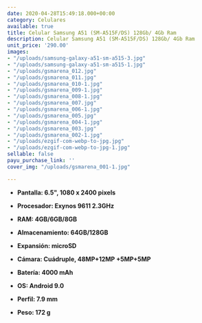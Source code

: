 ```yaml
---
date: 2020-04-28T15:49:18.000+00:00
category: Celulares
available: true
title: Celular Samsung A51 (SM-A515F/DS) 128Gb/ 4Gb Ram
description: Celular Samsung A51 (SM-A515F/DS) 128Gb/ 4Gb Ram
unit_price: '290.00'
images:
- "/uploads/samsung-galaxy-a51-sm-a515-3.jpg"
- "/uploads/samsung-galaxy-a51-sm-a515-1.jpg"
- "/uploads/gsmarena_012.jpg"
- "/uploads/gsmarena_011.jpg"
- "/uploads/gsmarena_010-1.jpg"
- "/uploads/gsmarena_009-1.jpg"
- "/uploads/gsmarena_008-1.jpg"
- "/uploads/gsmarena_007.jpg"
- "/uploads/gsmarena_006-1.jpg"
- "/uploads/gsmarena_005.jpg"
- "/uploads/gsmarena_004-1.jpg"
- "/uploads/gsmarena_003.jpg"
- "/uploads/gsmarena_002-1.jpg"
- "/uploads/ezgif-com-webp-to-jpg.jpg"
- "/uploads/ezgif-com-webp-to-jpg-1.jpg"
sellable: false
payu_purchase_link: ''
cover_img: "/uploads/gsmarena_001-1.jpg"

---
```

* **Pantalla: 6.5", 1080 x 2400 pixels**
* **Procesador: Exynos 9611 2.3GHz**
* **RAM: 4GB/6GB/8GB**
* **Almacenamiento: 64GB/128GB**
* **Expansión: microSD**


* **Cámara: Cuádruple, 48MP+12MP +5MP+5MP**
* **Batería: 4000 mAh**
* **OS: Android 9.0**
* **Perfil: 7.9 mm**
* **Peso: 172 g**